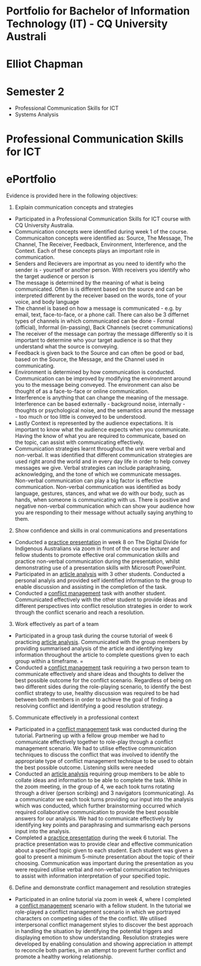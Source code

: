 # Portfolio for Bachelor of Information Technology (IT) - CQ University Australi
# Elliot Chapman

# Semester 2
- Professional Communication Skills for ICT
- Systems Analysis

# Professional Communication Skills for ICT
# ePortfolio
Evidence is provided here in the following objectives:
1. Explain communication concepts and strategies
- Participated in a Professional Communication Skills for ICT course with CQ University Australia.
- Communication concepts were identified during week 1 of the course. Communicaiton concepts were identified as: Source, The Message, The Channel, The Receiver, Feedback, Environment, Interference, and the Context. Each of these concepts plays an important role in communication.
- Senders and Recievers are importnat as you need to identify who the sender is - yourself or another person. With receivers you identify who the target audience or person is
- The message is determined by the meaning of what is being communicated. Often is is different based on the source and can be interpreted different by the receiver based on the words, tone of your voice, and body language
- The channel is based on how a message is communicated - e.g. by email, text, face-to-face, or a phone call. There can also be 3 differnet types of channels in which communicated can be done - Formal (official), Informal (in-passing), Back Channels (secret communications)
- The receiver of the message can portray the message differently so it is important to determine who your target audience is so that they understand what the source is conveying.
- Feedback is given back to the Source and can often be good or bad, based on the Source, the Message, and the Channel used in communicating.
- Environment is determined by how communication is conducted. Communication can be improved by modifying the environment around you to the message being conveyed. The environment can also be thought of as a face-to-face or online communication.
- Interference is anything that can change the meaning of the message. Interference can be based externally - background noise, internally - thoughts or psychological noise, and the semantics around the message - too much or too little is conveyed to be understood.
- Lastly Context is represented by the audience expectations. It is important to know what the audience expects when you communicate. Having the know of what you are required to communicate, based on the topic, can assist with communicating effectively.
- Communication strategies learnt throughout the unit were verbal and non-verbal. It was identified that different communication strategies are used right arond the world and in every day life in order to help convey messages we give. Verbal strategies can include paraphrasing, acknowledging, and the tone of which we communicate messages. Non-verbal communication can play a big factor is effective communication. Non-verbal communication was identified as body language, gestures, stances, and what we do with our body, such as hands, when someone is communicating with us. There is positive and negative non-verbal communication which can show your audience how you are responding to their message without actually saying anything to them. 

2. Show confidence and skills in oral communications and presentations
- Conducted a [practice presentation](Week%207%20-%20Practice%20Presentation.mp4) in week 8 on The Digital Divide for Indigenous Australians via zoom in front of the course lecturer and fellow students to promote effective oral communication skills and practice non-verbal communication during the presentation, whilst demonstrating use of a presentation skills with Microsoft PowerPoint.
- Participated in an [article analysis](11239%20Mob%20Writing.docx) with 3 other students. Conducted a personal analyis and provided self identified information to the group to enable discussion and assisting in the completion of the task.
- Conducted a [conflict management](Wk4%20Conflict%20Scenario.docx) task with another student. Communicated effectively with the other student to provide ideas and different perspectives into conflict resolution strategies in order to work through the conflict scenario and reach a resolution.

3. Work effectively as part of a team
- Participated in a group task during the course tutorial of week 6 practicing [article analysis](11239%20Mob%20Writing.docx). Communicated with the group members by providing summarised analysis of the article and identifying key information throughout the article to complete questions given to each group within a timeframe. =
- Conducted a [conflict management](Wk4%20Conflict%20Scenario.docx) task requiring a two person team to communicate effectively and share ideas and thoughts to deliver the best possible outcome for the conflict scenario. Regardless of being on two different sides during the role-playing scenario, to identify the best conflict strategy to use, healthy discussion was required to be had between both members in order to achieve the goal of finding a resolving conflict and identifying a good resolution strategy.

5. Communicate effectively in a professional context
- Participated in a [conflict management](Wk4%20Conflict%20Scenario.docx) task was conducted during the tutorial. Partnering up with a fellow group member we had to communicate effectively together to role-play through a conflict management scenario. We had to utilise effective communication techniques to discuss the conflict that was involved to identify the appropriate type of conflict management technique to be used to obtain the best possible outcome. Listening skills were needed 
- Conducted an [article analysis](11239%20Mob%20Writing.docx) requiring group members to be able to collate ideas and information to be able to complete the task. While in the zoom meeting, in the group of 4, we each took turns rotating through a driver (person scribing) and 3 navigators (communicating). As a communicator we each took turns providing our input into the analysis which was conducted, which further brainstorming occurred which required collaborative communication to provide the best possible answers for our analysis. We had to communicate effectively by identifying key points and paraphrasing and summarisng each persons input into the analysis.
- Completed a [practice presentation](Week%207%20-%20Practice%20Presentation.mp4) during the week 6 tutorial. The practice presentation was to provide clear and effective communication about a specified topic given to each student. Each student was given a goal to present a minimum 5-minute presentation about the topic of their choosing. Communication was important during the presentation as you were required utilise verbal and non-verbal communication techniques to assist with information interpretation of your specified topic. 

6. Define and demonstrate conflict management and resolution strategies
- Participated in an online tutorial via zoom in week 4, where I completed a [conflict management](Wk4%20Conflict%20Scenario.docx) scenario with a fellow student. In the tutorial we role-played a conflict management scenario in which we portrayed characters on competing sides of the the conflict. We utilised interpersonal conflict management styles to discover the best approach in handling the situation by identifying the potential triggers and displaying emotion to show understanding. Resolution strategies were developed by enabling consulation and showing appreciation in attempt to reconcile both parties, in an attempt to prevent further conflict and promote a healthy working relationship.
